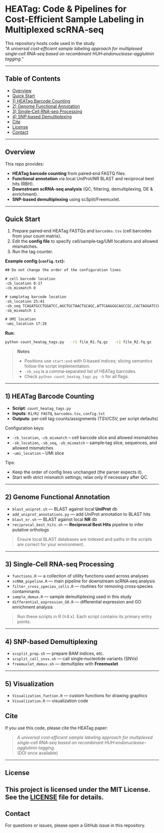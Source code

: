 # HEATag: Code & Pipelines for Cost‑Efficient Sample Labeling in Multiplexed scRNA‑seq

This repository hosts code used in the study  
*“A universal cost‑efficient sample labeling approach for multiplexed single‑cell RNA‑seq based on recombinant HUH‑endonuclease–agglutinin tagging.”*

---

## Table of Contents
- [Overview](#overview)
- [Quick Start](#quick-start)
- [1) HEATag Barcode Counting](#1-heatag-barcode-counting)
- [2) Genome Functional Annotation](#2-genome-functional-annotation)
- [3) Single‑Cell RNA‑seq Processing](#3-single-cell-rna-seq-processing)
- [4) SNP‑based Demultiplexing](#4-snp-based-demultiplexing)
- [Cite](#cite)
- [License](#license)
- [Contact](#contact)
---

## Overview

This repo provides:
- **HEATag barcode counting** from paired‑end FASTQ files.
- **Functional annotation** via local UniProt/NR BLAST and reciprocal best hits (RBH).
- **Downstream scRNA‑seq analysis** (QC, filtering, demultiplexing, DE & enrichment).
- **SNP‑based demultiplexing** using scSplit/Freemuxlet.

---

## Quick Start

1. Prepare paired‑end HEATag FASTQs and `barcodes.tsv` (cell barcodes from your count matrix).
2. Edit the **config file** to specify cell/sample‑tag/UMI locations and allowed mismatches.
3. Run the tag counter.

**Example config (`config.txt`):**
```txt
## Do not change the order of the configuration lines

# cell barcode location
-cb_location 0:17
-cb_mismatch 0

# sampletag barcode location
-sb_location 25:41
-sb_seq TCAGATGCCTGGATCC,AGCTGCTAACTGCAGC,ATTCAAGGGCAGCCGC,CACTAGGATCCGATGC
-sb_mismatch 1

# UMI location
-umi_location 17:29
```

**Run:**
```bash
python count_heatag_tags.py   -r1 file_R1.fq.gz   -r2 file_R2.fq.gz   -c config.txt   -b barcodes.tsv   -p mr   -t 10
```

> **Notes**
> - Positions use `start:end` with 0‑based indices; slicing semantics follow the script implementation.
> - `-sb_seq` is a comma‑separated list of HEATag barcodes.
> - Check `python count_heatag_tags.py -h` for all flags.

---

## 1) HEATag Barcode Counting

- **Script**: `count_heatag_tags.py`
- **Inputs**: `R1/R2 FASTQ`, `barcodes.tsv`, `config.txt`
- **Outputs**: per‑cell tag counts/assignments (TSV/CSV, per script defaults)

Configuration keys:
- `-cb_location`, `-cb_mismatch` – cell barcode slice and allowed mismatches
- `-sb_location`, `-sb_seq`, `-sb_mismatch` – sample‑tag slice, sequences, and allowed mismatches
- `-umi_location` – UMI slice

Tips:
- Keep the order of config lines unchanged (the parser expects it).
- Start with strict mismatch settings; relax only if necessary after QC.

---

## 2) Genome Functional Annotation

- `blast_uniprot.sh` — BLAST against local **UniProt** db  
- `add_uniprot_annotations.py` — add UniProt annotation to BLAST hits  
- `blast_nr.sh` — BLAST against local **NR** db  
- `reciprocal_best_hits.sh` — **Reciprocal Best Hits** pipeline to infer putative orthologs

> Ensure local BLAST databases are indexed and paths in the scripts are correct for your environment.

---

## 3) Single‑Cell RNA‑seq Processing

- `functions.R` — a collection of utility functions used across analyses  
- `scRNA_pipeline.R` — main pipeline for downstream scRNA‑seq analysis  
- `filter_cross_species_cells.R` — routines for removing cross‑species contaminants  
- `sample_demux.R` — sample demultiplexing used in this study  
- `differential_expression_GO.R` — differential expression and GO enrichment analysis

> Run these scripts in R (≥4.x). Each script contains its primary entry points.

---

## 4) SNP‑based Demultiplexing

- `scsplit_prep.sh` — prepare BAM indices, etc.  
- `scsplit_call_snvs.sh` — call single‑nucleotide variants (SNVs)  
- `freemuxlet_demux.sh` — demultiplex with **Freemuxlet**

---

## 5) Visualization

- `Visualization_funtion.R` — custom functions for drawing graphics  
- `Visualization.R` — visualization code  

## Cite

If you use this code, please cite the HEATag paper:

> *A universal cost‑efficient sample labeling approach for multiplexed single‑cell RNA‑seq based on recombinant HUH‑endonuclease–agglutinin tagging.*  
> (DOI once available)

---

## License
This project is licensed under the MIT License. See the [LICENSE](./LICENSE) file for details.
---

## Contact
For questions or issues, please open a GitHub issue in this repository.
